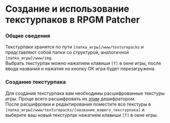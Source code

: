 # Создание и использование текстурпаков в RPGM Patcher

### Общие сведения
Текстурпаки хранятся по пути `[папка_игры]/www/texturepacks` и представляют собой папки со структурой, аналогичной `[папка_игры]/www/img`.  
Выбрать текстурпак можно нажатием клавиши `[T]` в окне игры, после ввода названия и  нажатия на кнопку ОК игра будет перезагружена.

### Создание текстурпака
Для создания текстурпака вам необходимы расшифрованные текстуры игры. Проще всего расшифровать их [этим](https://github.com/Petschko/Java-RPG-Maker-MV-Decrypter) дешифратором.  
После расшифровки и редактирования поместите все текстуры в `[папка_игры]/www/texturepacks/[название_вашего_текстурпака]` и выберите ваш новый текстурпак нажатием клавиши `[T]` в окне игры. 
